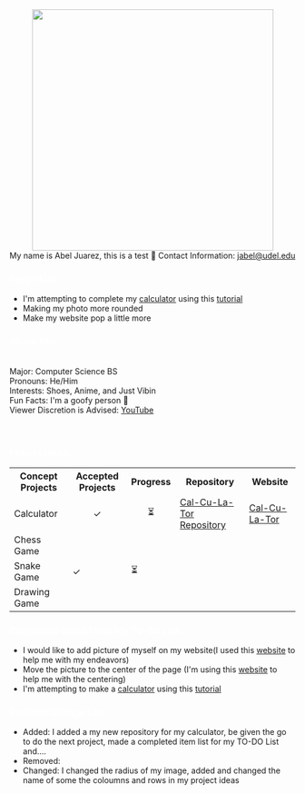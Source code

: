 <style>
<!--- body {background-color: powderblue;} --->
h1   {color: white;}
h2   {color: white;}
h3   {color: white;}
p    {color: white;}
<!--- Rounded Image --->
  img {
  border-radius: 50%;
  }
</style>

<center> <img src="https://scontent-lga3-1.xx.fbcdn.net/v/t1.6435-9/196682676_1792660774229409_8973330394025719252_n.jpg?_nc_cat=106&ccb=1-5&_nc_sid=09cbfe&_nc_ohc=h8Vrrb9f0HwAX9FAyel&_nc_ht=scontent-lga3-1.xx&oh=baa1401d6bcb3b476565778555531e8b&oe=615DC9D8" width= "425" height= "425"> </center>

<span style="white-space: normal">
<p1>My name is Abel Juarez, this is a test &#127830;<p1>
<p1>Contact Information: </p1> <a href = "jabel@udel.edu">jabel@udel.edu</a>

<h3>To-Do List: </h3>
<!--- Bullet points --->
<ul>
  <li>I'm attempting to complete my <a href = "https://github.com/TheMexicanChico/Calculator">calculator</a> using this <a href = "https://www.youtube.com/watch?v=BuZtAqk5LIY">tutorial</a></li>
  <li>Making my photo more rounded</li>
  <li>Make my website pop a little more</li>
</ul>
  
<h3>About Me:</h3> <span style="white-space: normal">
<span style="white-space: pre-line">
<p1>Major: Computer Science BS<p1>
<p1>Pronouns: He/Him<p1>
<p1>Interests: Shoes, Anime, and Just Vibin<p1>
<p1>Fun Facts: I'm a goofy person	&#129313;</p1>
<p1>Viewer Discretion is Advised: </p1> <a href="https://www.youtube.com/watch?v=QiCpsIS90F0">YouTube</a>
<span style="white-space: pre-line">

<span style="white-space: normal">
<h3>Project Ideas: </h3>
<table>
  <tr>
    <th>Concept Projects</th>
    <th>Accepted Projects</th>
    <th>Progress</th>
    <th><center>Repository</center></th>
    <th><center>Website</center></th>
  </tr>
  <tr>
    <td>Calculator</td>
    <td><center>&#10003;</center></td>
    <td><center>&#9203;</center></td>
    <td><a href = "https://github.com/TheMexicanChico/Calculator">Cal-Cu-La-Tor Repository</a></td>
    <td><a href = "https://themexicanchico.github.io/Calculator/">Cal-Cu-La-Tor</a></td>
  </tr>
  <tr>
    <td>Chess Game</td>
    <td></td>
    <td></td>
    <td></td>
    <td></td>
  </tr>
  <tr>
    <td>Snake Game</td>
    <td>&#10003;</td>
    <td>&#9203;</td>
    <td></td>
    <td></td>
  </tr>
  <tr>
    <td>Drawing Game</td>
    <td></td>
    <td></td>
    <td></td>
    <td></td>
  </tr>
</table>
  
<h3>Completed Items From My TO-Do List:</h3>
  <ul>
  <li>I would like to add picture of myself on my website(I used this <a href = "https://www.w3schools.com/html/html_images.asp">website</a> to help me with my endeavors)</li>
  <li>Move the picture to the center of the page (I'm using this <a href = "https://www.computerhope.com/issues/ch001613.htm">website</a> to help me with the centering)</li>
  <li>I'm attempting to make a <a href = "https://github.com/TheMexicanChico/Calculator">calculator</a> using this <a href = "https://www.youtube.com/watch?v=BuZtAqk5LIY&t=180s">tutorial</a></li>
</ul>
  
<h3>Portfolio Change Log: </h3>
<ul>
  <li>Added: I added a my new repository for my calculator, be given the go to do the next project, made a completed item list for my TO-DO List and....</li>
  <li>Removed: </li>
  <li>Changed: I changed the radius of my image, added and changed the name of some the coloumns and rows in my project ideas</li>
</ul>

<span style="white-space: normal">
 
